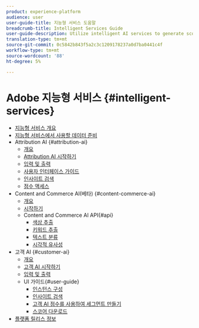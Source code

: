 ```yaml
---
product: experience-platform
audience: user
user-guide-title: 지능형 서비스 도움말
breadcrumb-title: Intelligent Services Guide
user-guide-description: Utilize intelligent AI services to generate scores, discover insights, and create segments from your marketing events data.
translation-type: tm+mt
source-git-commit: 0c5842b843f5a2c3c1209178237a0d7ba0441c4f
workflow-type: tm+mt
source-wordcount: '88'
ht-degree: 5%

---
```



# Adobe 지능형 서비스 {#intelligent-services}

* [지능형 서비스 개요](home.md)
* [지능형 서비스에서 사용할 데이터 준비](data-preparation.md)
* Attribution AI {#attribution-ai}
   * [개요](attribution-ai/overview.md)
   * [Attribution AI 시작하기](attribution-ai/getting-started.md)
   * [입력 및 출력](attribution-ai/input-output.md)
   * [사용자 인터페이스 가이드](attribution-ai/user-guide.md)
   * [인사이트 검색](attribution-ai/discover-insights.md)
   * [점수 액세스](attribution-ai/download-scores.md)
* Content and Commerce AI(베타) {#content-commerce-ai}
   * [개요](content-commerce-ai/overview.md)
   * [시작하기](content-commerce-ai/getting-started.md)
   * Content and Commerce AI API{#api}
      * [색상 추출](content-commerce-ai/api/color-extraction.md)
      * [키워드 추출](content-commerce-ai/api/keyword-extraction.md)
      * [텍스트 분류](content-commerce-ai/api/text-classification.md)
      * [시각적 유사성](content-commerce-ai/api/visual-similarity.md)
* 고객 AI {#customer-ai}
   * [개요](customer-ai/overview.md)
   * [고객 AI 시작하기](customer-ai/getting-started.md)
   * [입력 및 출력](customer-ai/input-output.md)
   * UI 가이드{#user-guide}
      * [인스턴스 구성](customer-ai/user-guide/configure.md)
      * [인사이트 검색](customer-ai/user-guide/discover-insights.md)
      * [고객 AI 점수를 사용하여 세그먼트 만들기](customer-ai/user-guide/create-segment.md)
      * [스코어 다운로드](customer-ai/user-guide/download-scores.md)
* [플랫폼 릴리스 정보](https://www.adobe.com/go/platform-release-notes-en)
